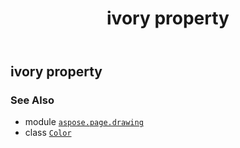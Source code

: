 ﻿---
title: ivory property
second_title: Aspose.Page for Python via .NET API References
description: 
type: docs
weight: 730
url: /python-net/aspose.page.drawing/color/ivory/
is_root: false
---

## ivory property


### See Also
* module [`aspose.page.drawing`](../../)
* class [`Color`](/page/python-net/aspose.page.drawing/color)
